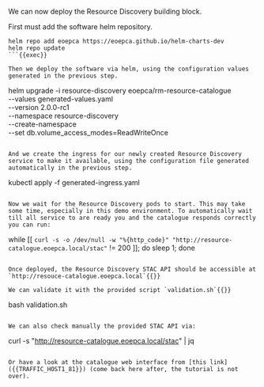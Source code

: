 We can now deploy the Resource Discovery building block. 

First must add the software helm repository.

```
helm repo add eoepca https://eoepca.github.io/helm-charts-dev
helm repo update
```{{exec}}

Then we deploy the software via helm, using the configuration values generated in the previous step.

```
helm upgrade -i resource-discovery eoepca/rm-resource-catalogue \
  --values generated-values.yaml \
  --version 2.0.0-rc1 \
  --namespace resource-discovery \
  --create-namespace \
  --set db.volume_access_modes=ReadWriteOnce
```{{exec}} 

And we create the ingress for our newly created Resource Discovery service to make it available, using the configuration file generated automatically in the previous step.

```
kubectl apply -f generated-ingress.yaml
```{{exec}}

Now we wait for the Resource Discovery pods to start. This may take some time, especially in this demo environment. To automatically wait till all service to are ready you and the catalogue responds correctly you can run:

```
while [[ `curl -s -o /dev/null -w "%{http_code}" "http://resource-catalogue.eoepca.local/stac"` != 200 ]]; do sleep 1; done
```{{exec}}

Once deployed, the Resource Discovery STAC API should be accessible at `http://resouce-catalogue.eoepca.local`{{}}

We can validate it with the provided script `validation.sh`{{}}

```
bash validation.sh
```{{exec}}

We can also check manually the provided STAC API via:

```
curl -s "http://resource-catalogue.eoepca.local/stac" | jq
```{{exec}}

Or have a look at the catalogue web interface from [this link]({{TRAFFIC_HOST1_81}}) (come back here after, the tutorial is not over).
